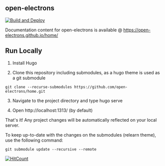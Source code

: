 ## open-electrons

[![Build and Deploy](https://github.com/open-electrons/home/actions/workflows/gh-pages.yml/badge.svg)](https://github.com/open-electrons/home/actions/workflows/gh-pages.yml)

Documentation content for open-electrons is available @ https://open-electrons.github.io/home/

## Run Locally

1. Install Hugo

2. Clone this repository including submodules, as a hugo theme is used as a git submodule

```
git clone --recurse-submodules https://github.com/open-electrons/home.git
```

3. Navigate to the project directory and type hugo serve

4. Open http://localhost:1313/ (by default)

That's it! Any project changes will be automatically reflected on your local server.

To keep up-to-date with the changes on the submodules (relearn theme), use the following command:

```
git submodule update --recursive --remote
```

[![HitCount](https://hits.dwyl.com/open-electrons/home.svg?style=flat-square&show=unique)](http://hits.dwyl.com/open-electrons/home)
